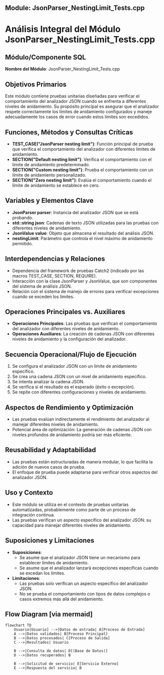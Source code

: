 ## Module: JsonParser_NestingLimit_Tests.cpp
# Análisis Integral del Módulo JsonParser_NestingLimit_Tests.cpp

## Módulo/Componente SQL
**Nombre del Módulo**: JsonParser_NestingLimit_Tests.cpp

## Objetivos Primarios
Este módulo contiene pruebas unitarias diseñadas para verificar el comportamiento del analizador JSON cuando se enfrenta a diferentes niveles de anidamiento. Su propósito principal es asegurar que el analizador respete correctamente los límites de anidamiento configurados y maneje adecuadamente los casos de error cuando estos límites son excedidos.

## Funciones, Métodos y Consultas Críticas
- **TEST_CASE("JsonParser nesting limit")**: Función principal de prueba que verifica el comportamiento del analizador con diferentes límites de anidamiento.
- **SECTION("Default nesting limit")**: Verifica el comportamiento con el límite de anidamiento predeterminado.
- **SECTION("Custom nesting limit")**: Prueba el comportamiento con un límite de anidamiento personalizado.
- **SECTION("Zero nesting limit")**: Evalúa el comportamiento cuando el límite de anidamiento se establece en cero.

## Variables y Elementos Clave
- **JsonParser parser**: Instancia del analizador JSON que se está probando.
- **std::string json**: Cadenas de texto JSON utilizadas para las pruebas con diferentes niveles de anidamiento.
- **JsonValue value**: Objeto que almacena el resultado del análisis JSON.
- **nestingLimit**: Parámetro que controla el nivel máximo de anidamiento permitido.

## Interdependencias y Relaciones
- Dependencia del framework de pruebas Catch2 (indicado por las macros TEST_CASE, SECTION, REQUIRE).
- Interacción con la clase JsonParser y JsonValue, que son componentes del sistema de análisis JSON.
- Relación con el sistema de manejo de errores para verificar excepciones cuando se exceden los límites.

## Operaciones Principales vs. Auxiliares
- **Operaciones Principales**: Las pruebas que verifican el comportamiento del analizador con diferentes niveles de anidamiento.
- **Operaciones Auxiliares**: La creación de cadenas JSON con diferentes niveles de anidamiento y la configuración del analizador.

## Secuencia Operacional/Flujo de Ejecución
1. Se configura el analizador JSON con un límite de anidamiento específico.
2. Se crea una cadena JSON con un nivel de anidamiento específico.
3. Se intenta analizar la cadena JSON.
4. Se verifica si el resultado es el esperado (éxito o excepción).
5. Se repite con diferentes configuraciones y niveles de anidamiento.

## Aspectos de Rendimiento y Optimización
- Las pruebas evalúan indirectamente el rendimiento del analizador al manejar diferentes niveles de anidamiento.
- Potencial área de optimización: La generación de cadenas JSON con niveles profundos de anidamiento podría ser más eficiente.

## Reusabilidad y Adaptabilidad
- Las pruebas están estructuradas de manera modular, lo que facilita la adición de nuevos casos de prueba.
- El enfoque de prueba puede adaptarse para verificar otros aspectos del analizador JSON.

## Uso y Contexto
- Este módulo se utiliza en el contexto de pruebas unitarias automatizadas, probablemente como parte de un proceso de integración continua.
- Las pruebas verifican un aspecto específico del analizador JSON: su capacidad para manejar diferentes niveles de anidamiento.

## Suposiciones y Limitaciones
- **Suposiciones**: 
  - Se asume que el analizador JSON tiene un mecanismo para establecer límites de anidamiento.
  - Se asume que el analizador lanzará excepciones específicas cuando se excedan los límites.
- **Limitaciones**:
  - Las pruebas solo verifican un aspecto específico del analizador JSON.
  - No se prueba el comportamiento con tipos de datos complejos o casos extremos más allá del anidamiento.
## Flow Diagram [via mermaid]
```mermaid
flowchart TD
    Usuario[Usuario] -->|Datos de entrada| A[Proceso de Entrada]
    A -->|Datos validados| B[Proceso Principal]
    B -->|Datos procesados| C[Proceso de Salida]
    C -->|Resultados| Usuario
    
    B -->|Consulta de datos| D[(Base de Datos)]
    D -->|Datos recuperados| B
    
    B -->|Solicitud de servicio| E[Servicio Externo]
    E -->|Respuesta del servicio| B
```
